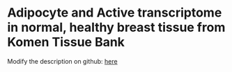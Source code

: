 # Adipocyte and Active transcriptome in normal, healthy breast tissue from Komen Tissue Bank

Modify the description on github: [here](https://github.com/ucscXena/cohortMetaData/blob/master/cohort_Normal%20Breast%20(Benz%202020)/info.mdown)
